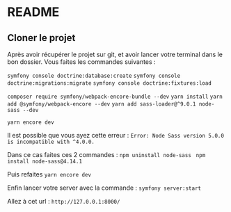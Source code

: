 # README

## Cloner le projet

Après avoir récupérer le projet sur git, et avoir lancer votre terminal dans le bon dossier. Vous faites les commandes suivantes : 

`symfony console doctrine:database:create`
`symfony console doctrine:migrations:migrate`
`symfony console doctrine:fixtures:load`

`composer require symfony/webpack-encore-bundle --dev`
`yarn install`
`yarn add @symfony/webpack-encore --dev`
`yarn add sass-loader@^9.0.1 node-sass --dev`

`yarn encore dev`


Il est possible que vous ayez cette erreur : 
`Error: Node Sass version 5.0.0 is incompatible with ^4.0.0.`

Dans ce cas faites ces 2 commandes : 
`npm uninstall node-sass `
`npm install node-sass@4.14.1`

Puis refaites `yarn encore dev`

Enfin lancer votre server avec la commande : 
`symfony server:start`

Allez à cet url : 
`http://127.0.0.1:8000/`
